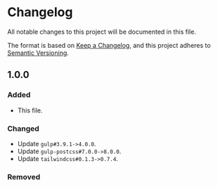 
# Changelog

All notable changes to this project will be documented in this file.

The format is based on [Keep a Changelog](https://keepachangelog.com/en/1.0.0/),
and this project adheres to [Semantic Versioning](https://semver.org/spec/v2.0.0.html).

## 1.0.0

### Added

- This file.

### Changed

- Update `gulp#3.9.1->4.0.0`.
- Update `gulp-postcss#7.0.0->8.0.0`.
- Update `tailwindcss#0.1.3->0.7.4`.

### Removed
